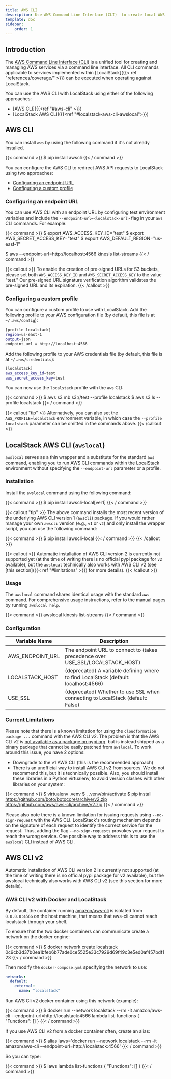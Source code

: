 ```yaml
---
title: AWS CLI
description: Use AWS Command Line Interface (CLI)  to create local AWS resources with LocalStack.
template: doc
sidebar:
    order: 1
---
```


## Introduction

The [AWS Command Line Interface (CLI)](https://aws.amazon.com/cli/) is a unified tool for creating and managing AWS services via a command line interface.
All CLI commands applicable to services implemented within [LocalStack]({{< ref "references/coverage/" >}}) can be executed when operating against LocalStack.

You can use the AWS CLI with LocalStack using either of the following approaches:

* [AWS CLI]({{<ref "#aws-cli" >}})
* [LocalStack AWS CLI]({{<ref "#localstack-aws-cli-awslocal">}})

## AWS CLI

You can install `aws` by using the following command if it's not already installed.

{{< command >}}
$ pip install awscli
{{< / command >}}

You can configure the AWS CLI to redirect AWS API requests to LocalStack using two approaches:

* [Configuring an endpoint URL](#configuring-an-endpoint-url)
* [Configuring a custom profile](#configuring-a-custom-profile)

### Configuring an endpoint URL

You can use AWS CLI with an endpoint URL by configuring test environment variables and include the `--endpoint-url=<localstack-url>` flag in your `aws` CLI commands.
For example:

{{< command >}}
$ export AWS_ACCESS_KEY_ID="test"
$ export AWS_SECRET_ACCESS_KEY="test"
$ export AWS_DEFAULT_REGION="us-east-1"

$ aws --endpoint-url=http://localhost:4566 kinesis list-streams
{{< / command >}}

{{< callout >}}
To enable the creation of pre-signed URLs for S3 buckets, please set both `AWS_ACCESS_KEY_ID` and `AWS_SECRET_ACCESS_KEY` to the value "test." Our pre-signed URL signature verification algorithm validates the pre-signed URL and its expiration.
{{< /callout >}}

### Configuring a custom profile

You can configure a custom profile to use with LocalStack.
Add the following profile to your AWS configuration file (by default, this file is at `~/.aws/config`):

```bash
[profile localstack]
region=us-east-1
output=json
endpoint_url = http://localhost:4566
```

Add the following profile to your AWS credentials file (by default, this file is at `~/.aws/credentials`):

```bash
[localstack]
aws_access_key_id=test
aws_secret_access_key=test
```

You can now use the `localstack` profile with the `aws` CLI:

{{< command >}}
$ aws s3 mb s3://test --profile localstack
$ aws s3 ls --profile localstack
{{< / command >}}

{{< callout "tip" >}}
Alternatively, you can also set the `AWS_PROFILE=localstack` environment variable, in which case the `--profile localstack` parameter can be omitted in the commands above.
{{< /callout >}}

## LocalStack AWS CLI (`awslocal`)

`awslocal` serves as a thin wrapper and a substitute for the standard `aws` command, enabling you to run AWS CLI commands within the LocalStack environment without specifying the `--endpoint-url` parameter or a profile.

### Installation

Install the `awslocal` command using the following command:

{{< command >}}
$ pip install awscli-local[ver1]
{{< / command >}}

{{< callout "tip" >}}
The above command installs the most recent version of the underlying AWS CLI version 1 (`awscli`) package.
If you would rather manage your own `awscli` version (e.g., `v1` or `v2`) and only install the wrapper script, you can use the following command:

{{< command >}}
$ pip install awscli-local
{{< / command >}}
{{< /callout >}}

{{< callout >}}
Automatic installation of AWS CLI version 2 is currently not supported yet (at the time of writing there is no official pypi package for `v2` available), but the `awslocal` technically also works with AWS CLI v2 (see [this section]({{< ref "#limitations" >}}) for more details).
{{< /callout  >}}

### Usage

The `awslocal` command shares identical usage with the standard `aws` command.
For comprehensive usage instructions, refer to the manual pages by running `awslocal help`.

{{< command >}}
awslocal kinesis list-streams
{{< / command >}}

### Configuration

| Variable Name       | Description                                      |
|---------------------|--------------------------------------------------|
| AWS_ENDPOINT_URL    | The endpoint URL to connect to (takes precedence over USE_SSL/LOCALSTACK_HOST) |
| LOCALSTACK_HOST    | (deprecated) A variable defining where to find LocalStack (default: localhost:4566) |
| USE_SSL             | (deprecated) Whether to use SSL when connecting to LocalStack (default: False) |

### Current Limitations

Please note that there is a known limitation for using the `cloudformation package ...` command with the AWS CLI v2.
The problem is that the AWS CLI v2 is [not available as a package on pypi.org](https://github.com/aws/aws-cli/issues/4947), but is instead shipped as a binary package that cannot be easily patched from `awslocal`.
To work around this issue, you have 2 options:
* Downgrade to the v1 AWS CLI (this is the recommended approach)
* There is an unofficial way to install AWS CLI v2 from sources.
  We do not recommend this, but it is technically possible.
  Also, you should install these libraries in a Python virtualenv, to avoid version clashes with other libraries on your system:

{{< command >}}
$ virtualenv .venv
$ . .venv/bin/activate
$ pip install https://github.com/boto/botocore/archive/v2.zip https://github.com/aws/aws-cli/archive/v2.zip
{{< / command >}}

Please also note there is a known limitation for issuing requests using
`--no-sign-request` with the AWS CLI.
LocalStack's routing mechanism depends on
the signature of each request to identify the correct service for the request.
Thus, adding the flag `--no-sign-requests` provokes your request to reach the
wrong service.
One possible way to address this is to use the `awslocal` CLI
instead of AWS CLI.

## AWS CLI v2

Automatic installation of AWS CLI version 2 is currently not supported (at the time of writing there is no official pypi package for v2 available), but the awslocal technically also works with AWS CLI v2 (see this section for more details).

### AWS CLI v2 with Docker and LocalStack

By default, the container running [amazon/aws-cli](https://docs.aws.amazon.com/cli/latest/userguide/install-cliv2-docker.html) is isolated from `0.0.0.0:4566` on the host machine, that means that aws-cli cannot reach localstack through your shell.

To ensure that the two docker containers can communicate create a network on the docker engine:

{{< command >}}
$ docker network create localstack
0c9cb3d37b0ea1bfeb6b77ade0ce5525e33c7929d69f49c3e5ed0af457bdf123
{{< / command >}}

Then modify the `docker-compose.yml` specifying the network to use:

```yaml
networks:
  default:
    external:
      name: "localstack"
```

Run AWS Cli v2 docker container using this network (example):

{{< command >}}
$ docker run --network localstack --rm -it amazon/aws-cli --endpoint-url=http://localstack:4566 lambda list-functions
{
    "Functions": []
}
{{< / command >}}

If you use AWS CLI v2 from a docker container often, create an alias:

{{< command >}}
$ alias laws='docker run --network localstack --rm -it amazon/aws-cli --endpoint-url=http://localstack:4566'
{{< / command >}}

So you can type:

{{< command >}}
$ laws lambda list-functions
{
    "Functions": []
}
{{< / command >}}
